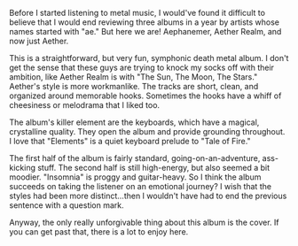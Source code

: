 Before I started listening to metal music, I would've found it difficult to believe that
I would end reviewing three albums in a year by artists whose names started with "ae." But here we are!
Aephanemer, Aether Realm, and now just Aether.

This is a straightforward, but very fun, symphonic death metal album. I don't get the sense that
these guys are trying to knock my socks off with their ambition, like Aether Realm is with
"The Sun, The Moon, The Stars." Aether's style is more workmanlike. The tracks are short, clean,
and organized around memorable hooks. Sometimes the hooks have a whiff of
cheesiness or melodrama that I liked too.

The album's killer element are the keyboards, which have a
magical, crystalline quality. They open the album and provide grounding throughout. I love
that "Elements" is a quiet keyboard prelude to "Tale of Fire."

The first half of the album is fairly standard, going-on-an-adventure, ass-kicking stuff. The second half
is still high-energy, but also seemed a bit moodier. "Insomnia" is proggy and guitar-heavy. So I think
the album succeeds on taking the listener on an emotional journey? I wish that the styles had been more
distinct...then I wouldn't have had to end the previous sentence with a question mark.

Anyway, the only really unforgivable thing about this album is the cover. If you can get past that, there
is a lot to enjoy here.
